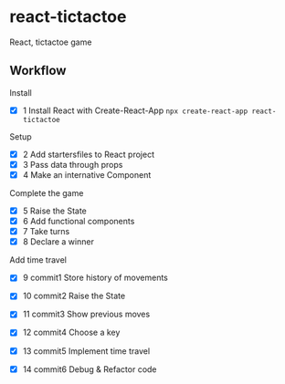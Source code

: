 # react-tictactoe
React, tictactoe game

## Workflow 
Install
- [X] 1 Install React with Create-React-App ```npx create-react-app react-tictactoe```

Setup
- [X] 2 Add startersfiles to React project
- [X] 3 Pass data through props
- [X] 4 Make an internative Component 

Complete the game
- [X] 5 Raise the State
- [X] 6 Add functional components
- [X] 7 Take turns
- [X] 8 Declare a winner 

Add time travel
- [X] 9 commit1 Store history of movements 
- [X] 10 commit2 Raise the State
- [X] 11 commit3 Show previous moves
- [X] 12 commit4 Choose a key 
- [X] 13 commit5 Implement time travel 
- [X] 14 commit6 Debug & Refactor code 

